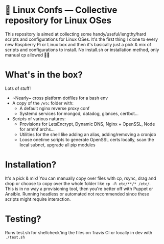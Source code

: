 # 🐧 Linux Confs — Collective repository for Linux OSes
This repository is aimed at collecting some handy/useful/lengthy/hard scripts and configurations for Linux OSes.
It's the first thing I clone to every new Raspberry Pi or Linux box and then it's basically just a pick & mix of scripts and configurations to install. No install.sh or installation method, only manual cp allowed 🙌🏻

# What's in the box?
Lots of stuff!

- ~Nearly~ cross platform dotfiles for a bash env
- A copy of the `/etc` folder with:
  - A default nginx reverse proxy conf
  - Systemd services for mongod, datadog, glances, certbot…
- Scripts of various natures:
  - Provisions for LetsEncrypt, Dynamic DNS, Nginx + OpenSSL, Node for armhf archs…
  - Utilities for the shell like adding an alias, adding/removing a cronjob
  - Loose onetime scripts to generate OpenSSL certs locally, scan the local subnet, upgrade all pip modules

# Installation?
It's a pick & mix! You can manually copy over files with cp, rsync, drag and drop or choose to copy over the whole folder like `cp -R etc/**/* /etc/`. This is in no way a provisioning tool, then you're better off with Puppet or Ansible. Running headless or automated not recommended since these scripts might require interaction.

# Testing?
Runs test.sh for shellcheck'ing the files on Travis CI or locally in dev with `./test.sh`
